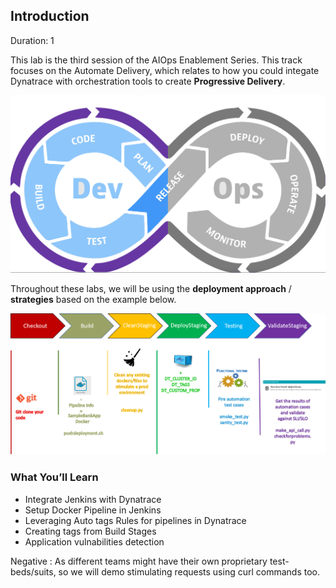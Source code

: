 ## Introduction
Duration: 1

This lab is the third session of the AIOps Enablement Series. This track focuses on the Automate Delivery, which relates to how you could integate Dynatrace with orchestration tools to create **Progressive Delivery**.

![Integration-overview](../assets/images/overview-autofeeddelivery.png)

Throughout these labs, we will be using the **deployment approach** / **strategies** based on the example below.

![Integration-strategies](../assets/images/Intro-sample-deployment-strategies.png)

### What You’ll Learn
- Integrate Jenkins with Dynatrace
- Setup Docker Pipeline in Jenkins
- Leveraging Auto tags Rules for pipelines in Dynatrace
- Creating tags from Build Stages
- Application vulnabilities detection

Negative
: As different teams might have their own proprietary test-beds/suits, so we will demo stimulating requests using curl commands too.

<!-- ------------------------ -->

